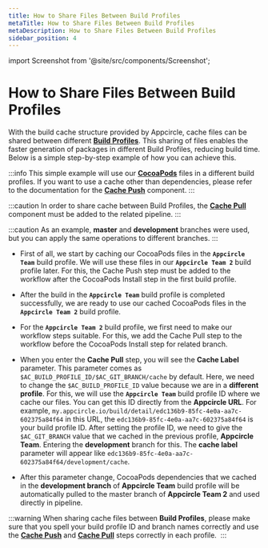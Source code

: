 ```yaml
---
title: How to Share Files Between Build Profiles 
metaTitle: How to Share Files Between Build Profiles
metaDescription: How to Share Files Between Build Profiles
sidebar_position: 4
---
```


import Screenshot from '@site/src/components/Screenshot';



# How to Share Files Between Build Profiles

With the build cache structure provided by Appcircle, cache files can be shared between different [**Build Profiles**](https://docs.appcircle.io/build/adding-a-build-profile/). This sharing of files enables the faster generation of packages in different Build Profiles, reducing build time. Below is a simple step-by-step example of how you can achieve this.

:::info
This simple example will use our [**CocoaPods**](https://cocoapods.org/) files in a different build profiles. If you want to use a cache other than dependencies, please refer to the documentation for the [**Cache Push**](https://docs.appcircle.io/workflows/common-workflow-steps/#cache-push) component.
:::

:::caution
In order to share cache between Build Profiles, the [**Cache Pull**](https://docs.appcircle.io/workflows/common-workflow-steps/#cache-pull) component must be added to the related pipeline.
:::

:::caution
As an example, **master** and **development** branches were used, but you can apply the same operations to different branches.
:::

- First of all, we start by caching our CocoaPods files in the **`Appcircle Team`** build profile. We will use these files in our **`Appcircle Team 2`** build profile later. For this, the Cache Push step must be added to the workflow after the CocoaPods Install step in the first build profile.

<Screenshot url='https://cdn.appcircle.io/docs/assets/BE2911-buildCache.png' />

- After the build in the **`Appcircle Team`** build profile is completed successfully, we are ready to use our cached CocoaPods files in the **`Appcircle Team 2`** build profile.

<Screenshot url='https://cdn.appcircle.io/docs/assets/BE2911-cacheSuccess.png' />

- For the **`Appcircle Team 2`** build profile, we first need to make our workflow steps suitable. For this, we add the Cache Pull step to the workflow before the CocoaPods Install step for related branch.

<Screenshot url='https://cdn.appcircle.io/docs/assets/BE2911-buildPull.png' />

- When you enter the **Cache Pull** step, you will see the **Cache Label** parameter. This parameter comes as `$AC_BUILD_PROFILE_ID/$AC_GIT_BRANCH/cache` by default. Here, we need to change the `$AC_BUILD_PROFILE_ID` value because we are in a **different profile**. For this, we will use the **`Appcircle Team`** build profile ID where we cache our files. You can get this ID directly from the **Appcircle URL**. For example, `my.appcircle.io/build/detail/edc136b9-85fc-4e0a-aa7c-602375a84f64` in this URL,  the `edc136b9-85fc-4e0a-aa7c-602375a84f64` is your build profile ID. After setting the profile ID, we need to give the `$AC_GIT_BRANCH` value that we cached in the previous profile, **Appcircle Team**. Entering the **development** branch for this. The **cache label** parameter will appear like `edc136b9-85fc-4e0a-aa7c-602375a84f64/development/cache`.

<Screenshot url='https://cdn.appcircle.io/docs/assets/BE2911-buildPullLabel.png' />

- After this parameter change, CocoaPods dependencies that we cached in the **development branch** of **Appcircle Team** build profile will be automatically pulled to the master branch of **Appcircle Team 2** and used directly in pipeline.

<Screenshot url='https://cdn.appcircle.io/docs/assets/BE2911-buildCacheSuccess.png' />

:::warning
When sharing cache files between **Build Profiles**, please make sure that you spell your build profile ID and branch names correctly and use the [**Cache Push**](https://docs.appcircle.io/workflows/common-workflow-steps/#cache-push) and [**Cache Pull**](https://docs.appcircle.io/workflows/common-workflow-steps/#cache-pull) steps correctly in each profile. 
:::